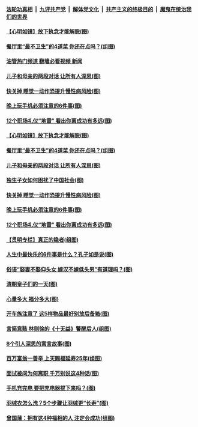 ####  [法轮功真相](../../../../basic/blob/master/README.md?t=12141902) &nbsp;|&nbsp; [九评共产党](../../../../9ping.md/blob/master/README.md?t=12141902) &nbsp;|&nbsp; [解体党文化](../../../../jtdwh.md/blob/master/README.md?t=12141902)  &nbsp;|&nbsp; [共产主义的终极目的](../../../../gczydzjmd.md/blob/master/README.md?t=12141902) &nbsp;|&nbsp; [魔鬼在统治我们的世界](../../../../mgztzwmdsj.md/blob/master/README.md?t=12141902) 

#### [【心明如镜】放下执念才能解脱(图)](../pages/p8/1024056.md?t=12141902) 

#### [餐厅里“最不卫生”的4道菜 你还在点吗？(组图)](../pages/p8/1024066.md?t=12141902) 

#### [油管热门频道 翻墙必看视频 新闻](http://129.146.143.75:81/youtube.html?12141902)

#### [儿子和母亲的两段对话 让所有人深思(图)](../pages/p8/1024025.md?t=12141902) 

#### [快关掉 睡觉一动作恐提升慢性病风险(图)](../pages/p8/1023950.md?t=12141902) 

#### [晚上玩手机必须注意的6件事(图)](../pages/p8/1023875.md?t=12141902) 

#### [12个职场礼仪“地雷” 看出你离成功有多远(图)](../pages/p8/1023841.md?t=12141902) 

#### [【心明如镜】放下执念才能解脱(图)](../pages/p8/1024056.md?t=12141902) 

#### [餐厅里“最不卫生”的4道菜 你还在点吗？(组图)](../pages/p8/1024066.md?t=12141902) 

#### [儿子和母亲的两段对话 让所有人深思(图)](../pages/p8/1024025.md?t=12141902) 

#### [独生子女如何困扰了中国社会(图)](../pages/p8/1023970.md?t=12141902) 

#### [快关掉 睡觉一动作恐提升慢性病风险(图)](../pages/p8/1023950.md?t=12141902) 

#### [晚上玩手机必须注意的6件事(图)](../pages/p8/1023875.md?t=12141902) 

#### [12个职场礼仪“地雷” 看出你离成功有多远(图)](../pages/p8/1023841.md?t=12141902) 

#### [【贯明专栏】真正的隐者(组图)](../pages/p8/1023857.md?t=12141902) 

#### [人生中最快乐的6件事是什么？孔子如是说(图)](../pages/p8/1023816.md?t=12141902) 

#### [俗语“娶妻不娶仰头女 嫁汉不嫁低头男”有道理吗？(图)](../pages/p8/1023817.md?t=12141902) 

#### [清朝皇子们的一天(图)](../pages/p8/1023768.md?t=12141902) 

#### [心量多大 福分多大(图)](../pages/p8/1023812.md?t=12141902) 

#### [开车族注意了 这5样物品最好别放后备箱(图)](../pages/p8/1023770.md?t=12141902) 

#### [言简意赅 林则徐的《十无益》警醒后人(组图)](../pages/p8/1023725.md?t=12141902) 

#### [8个引人深思的寓言故事(图)](../pages/p8/1023752.md?t=12141902) 

#### [百万富翁一善举 上天赐福延寿25年(组图)](../pages/p8/1023631.md?t=12141902) 

#### [面试被问为何离职 千万别说这4种话(图)](../pages/p8/1023632.md?t=12141902) 

#### [手机充完电 要把充电器拔下来吗？(图)](../pages/p8/1023619.md?t=12141902) 

#### [羽绒衣怎么洗？5个步骤让羽绒更“长寿”(图)](../pages/p8/1023604.md?t=12141902) 

#### [曾国藩：拥有这4种福相的人 注定会成功(组图)](../pages/p8/1023547.md?t=12141902) 

<img src='http://gfw-breaker.win/goodnews/indexes/p8.md' width='0px' height='0px'/>
